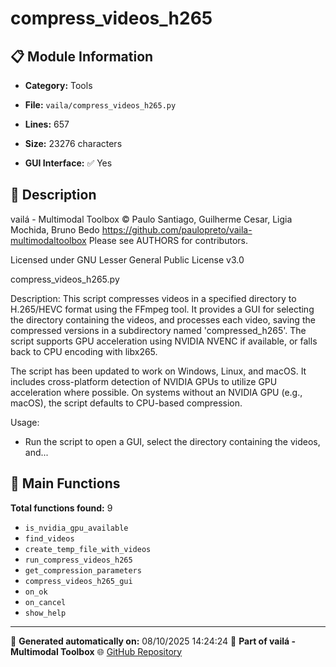 # compress_videos_h265

## 📋 Module Information

- **Category:** Tools
- **File:** `vaila/compress_videos_h265.py`
- **Lines:** 657
- **Size:** 23276 characters


- **GUI Interface:** ✅ Yes

## 📖 Description


vailá - Multimodal Toolbox
© Paulo Santiago, Guilherme Cesar, Ligia Mochida, Bruno Bedo
https://github.com/paulopreto/vaila-multimodaltoolbox
Please see AUTHORS for contributors.

Licensed under GNU Lesser General Public License v3.0

compress_videos_h265.py

Description:
This script compresses videos in a specified directory to H.265/HEVC format using the FFmpeg tool.
It provides a GUI for selecting the directory containing the videos, and processes each video,
saving the compressed versions in a subdirectory named 'compressed_h265'.
The script supports GPU acceleration using NVIDIA NVENC if available, or falls back to CPU encoding
with libx265.

The script has been updated to work on Windows, Linux, and macOS.
It includes cross-platform detection of NVIDIA GPUs to utilize GPU acceleration where possible.
On systems without an NVIDIA GPU (e.g., macOS), the script defaults to CPU-based compression.

Usage:
- Run the script to open a GUI, select the directory containing the videos, and...

## 🔧 Main Functions

**Total functions found:** 9

- `is_nvidia_gpu_available`
- `find_videos`
- `create_temp_file_with_videos`
- `run_compress_videos_h265`
- `get_compression_parameters`
- `compress_videos_h265_gui`
- `on_ok`
- `on_cancel`
- `show_help`




---

📅 **Generated automatically on:** 08/10/2025 14:24:24
🔗 **Part of vailá - Multimodal Toolbox**
🌐 [GitHub Repository](https://github.com/vaila-multimodaltoolbox/vaila)
